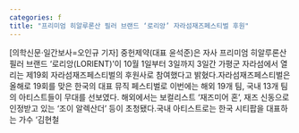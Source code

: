 ```yaml
---
categories: f
title: "프리미엄 히알루론산 필러 브랜드 ‘로리앙’ 자라섬재즈페스티벌 후원"
---
```

[의학신문·일간보사=오인규 기자] 중헌제약(대표 윤석준)은 자사 프리미엄 히알루론산 필러 브랜드 ‘로리앙(LORIENT)’이 10월 1일부터 3일까지 3일간 가평군 자라섬에서 열리는 제19회 자라섬재즈페스티벌의 후원사로 참여했다고 밝혔다.자라섬재즈페스티벌은 올해로 19회를 맞은 한국의 대표 뮤직 페스티벌로 이번에는 해외 19개 팀, 국내 13개 팀의 아티스트들이 무대를 선보였다. 해외에서는 보컬리스트 ‘재즈미어 혼’, 재즈 신동으로 인정받고 있는 ‘조이 알렉산더’ 등이 초청됐다.국내 아티스트로는 한국 시티팝을 대표하는 가수 ‘김현철
